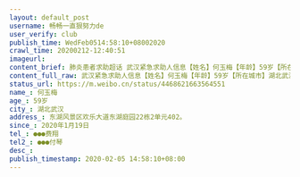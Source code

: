 ```yaml
---
layout: default_post
username: 畅畅一直狠努力de
user_verify: club
publish_time: WedFeb0514:58:10+08002020
crawl_time: 20200212-12:40:51
imageurl: 
content_brief: 肺炎患者求助超话 武汉紧急求助人信息【姓名】何玉梅【年龄】59岁【所在城市】湖北武汉【所在小区、社区】东湖风景区欢乐大道东湖庭园22栋2单元402。【患病时间】2020年1月19日【联系方式】●●●费翔【其他紧急联系人】●●●付琴【病情描述病患者姓名：何玉梅 问题：1月19日 ...全文
content_full_raw: 武汉紧急求助人信息【姓名】何玉梅【年龄】59岁【所在城市】湖北武汉【所在小区、社区】东湖风景区欢乐大道东湖庭园22栋2单元402。【患病时间】2020年1月19日【联系方式】●●●费翔【其他紧急联系人】●●●付琴【病情描述病患者姓名：何玉梅问题：1月19日发烧，20日CT结果显示右上肺前段，左肺尖及左下肺背段胸膜下磨玻璃影 1月26日，胸部CT显示肺部磨玻璃状密度影；持续发烧13天后，30号开始出现喘气，呼吸不畅的症状，后极度难受于2月3日，再做胸部CT,结果显示为双肺可见多发斑片状磨玻璃密度影，病灶较前增多，部分病灶密度增高，病灶趋于纤维化……目前病情：咳嗽喘气厉害，咳嗽牵扯全身疼痛难受，夜间无法睡眠，呼吸困难，走路无力食不进……2月5日早上在梨园医院查指脉氧已经低于90，结合3日CT诊断属于重症，随时都有生命危险，医生要求患者立即住院。我们每天带病患去医院，至今无病床，在家里隔离，病情危急。从19日发烧开始，期间去过多家医院询问病情，医生都说是普通肺炎，没关系。26日CT结果出来，对口医院医生建议马上住院。但是住院非要核酸确诊，然后我们去多家有核酸测试的医院，多家医院医生通过CT可以确诊我们是新冠肺炎，但以我们是轻症为由，说不够程度做核酸，要我们回家自行隔离……（实际上就是因为核酸不够的托词）这两天好不容易听到所在对口医院有了核酸检测，我们满怀可以有住院了的希望，拿到结果却显示的是阴性，没有确诊就无法住院……原来现实不仅残酷，还很戏剧，真是讽刺……从一开始，我们积极响应政府的号召和安排，在家自行隔离，不给政府添乱，然而病情拖到现有生病危险的地步了，却告诉我们因为核酸阴性而无法住院……为什么那么多临床医生的建议，要通过CT确诊而不是核酸确诊，得不到政府的同意？为什么有患者一而再再二三的做了四次核酸才由阴性转为阳性，为什么政府明知道核酸检测并不准确，却还要以此来判定是否可以入院？我妈妈属于体质还比较好，性格比较积极乐观的人，一个好好的人，走到今天这个地步，让我们这个家庭有多么的痛心……乖乖听政府的话，就是要这样在家悄无声息的等死吗？@湖北发布@荆楚网@武汉发布@平安武汉@央视新闻@人民日报@财新网@搜狐新闻@凤凰网@新京报@中国新闻网@湖北经视@湖北日报@湖北卫视@头条新闻@大武汉那点事@武汉晨报@武汉热点@楚天都市报@楚天交通广播
status_url: https://m.weibo.cn/status/4468621663564551
name_: 何玉梅
age_: 59岁
city_: 湖北武汉
address_: 东湖风景区欢乐大道东湖庭园22栋2单元402。
since_: 2020年1月19日
tel_: ●●●费翔
tel2_: ●●●付琴
desc_: 
publish_timestamp: 2020-02-05 14:58:10+08:00
---
```


